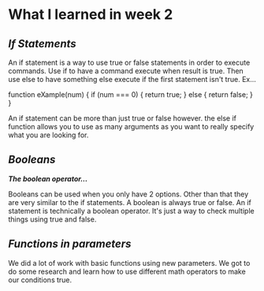 # What I learned in week 2

## *If Statements*

An if statement is a way to use true or false statements in order to execute commands. Use if to have a command execute when result is true. Then use else to have something else execute if the first statement isn't true. Ex...

function eXample(num) {
  if (num === 0) {
    return true;
  }
  else {
    return false;
  }
}

An if statement can be more than just true or false however. the else if function allows you to use as many arguments as you want to really specify what you are looking for. 

## *Booleans* 

***The boolean operator...***

Booleans can be used when you only have 2 options. Other than that they are very similar to the if statements. A boolean is always true or false. An if statement is technically a boolean operator. It's just a way to check multiple things using true and false. 

## *Functions in parameters*

We did a lot of work with basic functions using new parameters. We got to do some research and learn how to use different math operators to make our conditions true. 

